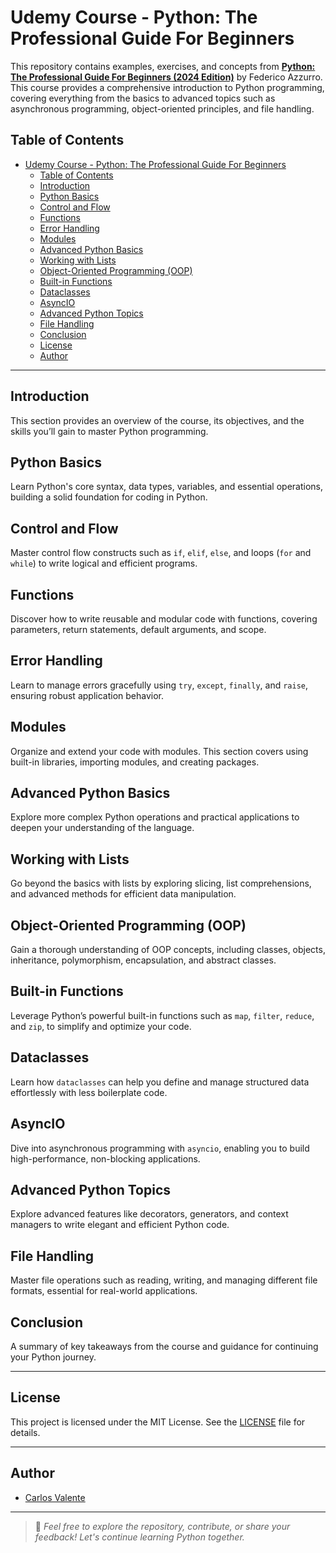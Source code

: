 # Udemy Course - Python: The Professional Guide For Beginners

This repository contains examples, exercises, and concepts from **[Python: The Professional Guide For Beginners (2024 Edition)](https://example.com)** by Federico Azzurro. This course provides a comprehensive introduction to Python programming, covering everything from the basics to advanced topics such as asynchronous programming, object-oriented principles, and file handling.

## Table of Contents

- [Udemy Course - Python: The Professional Guide For Beginners](#udemy-course---python-the-professional-guide-for-beginners)
  - [Table of Contents](#table-of-contents)
  - [Introduction](#introduction)
  - [Python Basics](#python-basics)
  - [Control and Flow](#control-and-flow)
  - [Functions](#functions)
  - [Error Handling](#error-handling)
  - [Modules](#modules)
  - [Advanced Python Basics](#advanced-python-basics)
  - [Working with Lists](#working-with-lists)
  - [Object-Oriented Programming (OOP)](#object-oriented-programming-oop)
  - [Built-in Functions](#built-in-functions)
  - [Dataclasses](#dataclasses)
  - [AsyncIO](#asyncio)
  - [Advanced Python Topics](#advanced-python-topics)
  - [File Handling](#file-handling)
  - [Conclusion](#conclusion)
  - [License](#license)
  - [Author](#author)

---

## Introduction  

This section provides an overview of the course, its objectives, and the skills you’ll gain to master Python programming.

## Python Basics  

Learn Python's core syntax, data types, variables, and essential operations, building a solid foundation for coding in Python.

## Control and Flow  

Master control flow constructs such as `if`, `elif`, `else`, and loops (`for` and `while`) to write logical and efficient programs.

## Functions  

Discover how to write reusable and modular code with functions, covering parameters, return statements, default arguments, and scope.

## Error Handling  

Learn to manage errors gracefully using `try`, `except`, `finally`, and `raise`, ensuring robust application behavior.

## Modules  

Organize and extend your code with modules. This section covers using built-in libraries, importing modules, and creating packages.

## Advanced Python Basics  

Explore more complex Python operations and practical applications to deepen your understanding of the language.

## Working with Lists  

Go beyond the basics with lists by exploring slicing, list comprehensions, and advanced methods for efficient data manipulation.

## Object-Oriented Programming (OOP)  

Gain a thorough understanding of OOP concepts, including classes, objects, inheritance, polymorphism, encapsulation, and abstract classes.

## Built-in Functions  

Leverage Python’s powerful built-in functions such as `map`, `filter`, `reduce`, and `zip`, to simplify and optimize your code.

## Dataclasses  

Learn how `dataclasses` can help you define and manage structured data effortlessly with less boilerplate code.

## AsyncIO  

Dive into asynchronous programming with `asyncio`, enabling you to build high-performance, non-blocking applications.

## Advanced Python Topics  

Explore advanced features like decorators, generators, and context managers to write elegant and efficient Python code.

## File Handling  

Master file operations such as reading, writing, and managing different file formats, essential for real-world applications.

## Conclusion  

A summary of key takeaways from the course and guidance for continuing your Python journey.

---

## License

This project is licensed under the MIT License. See the [LICENSE](LICENSE) file for details.

---

## Author  

- [Carlos Valente](https://github.com/CFMVCarlos)  

---

> 🌟 *Feel free to explore the repository, contribute, or share your feedback! Let's continue learning Python together.* 